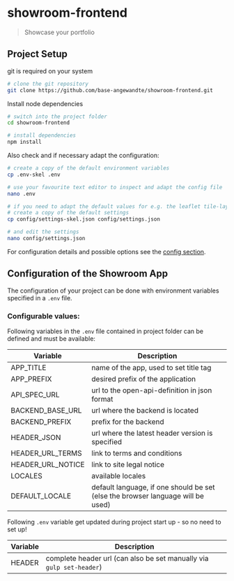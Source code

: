 # showroom-frontend

> Showcase your portfolio

## Project Setup

git is required on your system

```bash
# clone the git repository
git clone https://github.com/base-angewandte/showroom-frontend.git
```

Install node dependencies
```bash
# switch into the project folder
cd showroom-frontend

# install dependencies
npm install
```

Also check and if necessary adapt the configuration:
```bash
# create a copy of the default environment variables
cp .env-skel .env

# use your favourite text editor to inspect and adapt the config file 
nano .env

# if you need to adapt the default values for e.g. the leaflet tile-layer service
# create a copy of the default settings
cp config/settings-skel.json config/settings.json

# and edit the settings
nano config/settings.json
```

For configuration details and possible options see the [config section](#configuration-of-the-showroom-app).

## Configuration of the Showroom App

The configuration of your project can be done with environment variables specified in a `.env` file.

### Configurable values:
Following variables in the `.env` file contained in project folder can be defined and must be available:

| Variable                    | Description                                                                         |
|-----------------------------|-------------------------------------------------------------------------------------|
| APP_TITLE                   | name of the app, used to set title tag                                              |
| APP_PREFIX                  | desired prefix of the application                                                   |
| API_SPEC_URL                | url to the open-api-definition in json format                                       |
| BACKEND_BASE_URL            | url where the backend is located                                                    |
| BACKEND_PREFIX              | prefix for the backend                                                              |
| HEADER_JSON                 | url where the latest header version is specified                                    |
| HEADER_URL_TERMS            | link to terms and conditions                                                        |
| HEADER_URL_NOTICE           | link to site legal notice                                                           |
| LOCALES                     | available locales                                                                   |
| DEFAULT_LOCALE              | default language, if one should be set (else the browser language will be used)     |

Following `.env` variable get updated during project start up - so no need to set up!

| Variable                    | Description                                                                         |
|-----------------------------|-------------------------------------------------------------------------------------|
| HEADER                      | complete header url (can also be set manually via `gulp set-header`)                |
